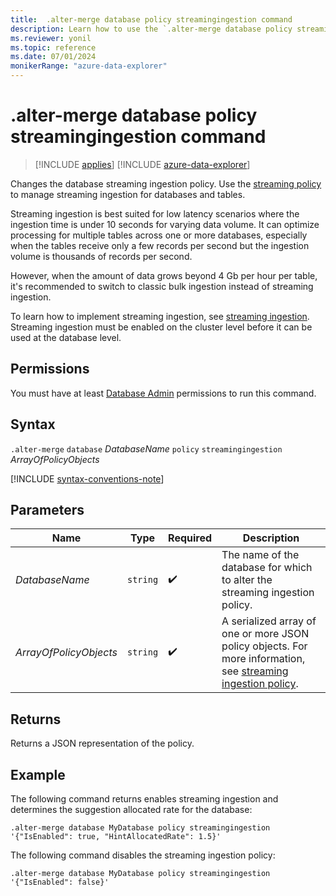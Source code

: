```yaml
---
title:  .alter-merge database policy streamingingestion command
description: Learn how to use the `.alter-merge database policy streamingingestion` command to change the database streaming policy.
ms.reviewer: yonil
ms.topic: reference
ms.date: 07/01/2024
monikerRange: "azure-data-explorer"
---
```

# .alter-merge database policy streamingingestion command

> [!INCLUDE [applies](../includes/applies-to-version/applies.md)] [!INCLUDE [azure-data-explorer](../includes/applies-to-version/azure-data-explorer.md)]

Changes the database streaming ingestion policy. Use the [streaming policy](../management/streaming-ingestion-policy.md) to manage streaming ingestion for databases and tables.  

Streaming ingestion is best suited for low latency scenarios where the ingestion time is under 10 seconds for varying data volume. It can optimize processing for multiple tables across one or more databases, especially when the tables receive only a few records per second but the ingestion volume is thousands of records per second.

However, when the amount of data grows beyond 4 Gb per hour per table, it's recommended to switch to classic bulk ingestion instead of streaming ingestion.

To learn how to implement streaming ingestion, see [streaming ingestion](/azure/data-explorer/ingest-data-streaming.md). Streaming ingestion must be enabled on the cluster level before it can be used at the database level.

## Permissions

You must have at least [Database Admin](../access-control/role-based-access-control.md) permissions to run this command.

## Syntax

`.alter-merge` `database` *DatabaseName* `policy` `streamingingestion` *ArrayOfPolicyObjects*

[!INCLUDE [syntax-conventions-note](../includes/syntax-conventions-note.md)]

## Parameters

|Name|Type|Required|Description|
|--|--|--|--|
|*DatabaseName*| `string` | :heavy_check_mark:|The name of the database for which to alter the streaming ingestion policy.|
|*ArrayOfPolicyObjects*| `string` | :heavy_check_mark:|A serialized array of one or more JSON policy objects. For more information, see [streaming ingestion policy](streaming-ingestion-policy.md).|

## Returns

Returns a JSON representation of the policy.

## Example

The following command returns enables streaming ingestion and determines the suggestion allocated rate for the database:

```kusto
.alter-merge database MyDatabase policy streamingingestion 
'{"IsEnabled": true, "HintAllocatedRate": 1.5}'
```

The following command disables the streaming ingestion policy:

```kusto
.alter-merge database MyDatabase policy streamingingestion 
'{"IsEnabled": false}'
```
